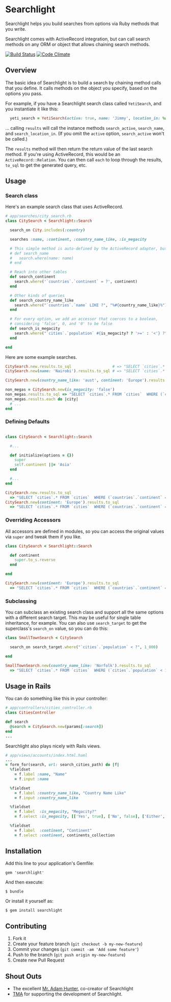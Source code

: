 # Searchlight

Searchlight helps you build searches from options via Ruby methods that you write.

Searchlight comes with ActiveRecord integration, but can call search methods on any ORM or object that allows chaining search methods.

[![Build Status](https://api.travis-ci.org/nathanl/searchlight.png?branch=master)](https://travis-ci.org/nathanl/searchlight)
[![Code Climate](https://codeclimate.com/github/nathanl/searchlight.png)](https://codeclimate.com/github/nathanl/searchlight)

## Overview

The basic idea of Searchlight is to build a search by chaining method calls that you define. It calls methods on the object you specify, based on the options you pass.

For example, if you have a Searchlight search class called `YetiSearch`, and you instantiate it like this:

```ruby
  yeti_search = YetiSearch(active: true, name: 'Jimmy', location_in: %w[NY LA]) # or params[:search]
```

... calling `results` will call the instance methods `search_active`, `search_name`, and `search_location_in`. (If you omit the `active` option, `search_active` won't be called.)

The `results` method will then return the return value of the last search method. If you're using ActiveRecord, this would be an `ActiveRecord::Relation`. You can then call `each` to loop through the results, `to_sql` to get the generated query, etc.

## Usage

### Search class

Here's an example search class that uses ActiveRecord.

```ruby
# app/searches/city_search.rb
class CitySearch < Searchlight::Search

  search_on City.includes(:country)

  searches :name, :continent, :country_name_like, :is_megacity

  # This simple method is auto-defined by the ActiveRecord adapter, but you can override it
  # def search_name
  #   search.where(name: name)
  # end

  # Reach into other tables
  def search_continent
    search.where('`countries`.`continent` = ?', continent)
  end

  # Other kinds of queries
  def search_country_name_like
    search.where("`countries`.`name` LIKE ?", "%#{country_name_like}%")
  end

  # For every option, we add an accessor that coerces to a boolean,
  # considering 'false', 0, and '0' to be false
  def search_is_megacity
    search.where("`cities`.`population` #{is_megacity? ? '>=' : '<'} ?", 10_000_000)
  end

end
```

Here are some example searches.

```ruby
CitySearch.new.results.to_sql                  # => "SELECT `cities`.* FROM `cities` "
CitySearch.new(name: 'Nairobi').results.to_sql # => "SELECT `cities`.* FROM `cities`  WHERE `cities`.`name` = 'Nairobi'"

CitySearch.new(country_name_like: 'aust', continent: 'Europe').results.count # => 6

non_megas = CitySearch.new(is_megacity: 'false')
non_megas.results.to_sql => "SELECT `cities`.* FROM `cities`  WHERE (`cities`.`population` < 100000"
non_megas.results.each do |city|
  # ...
end

```

### Defining Defaults

```ruby

class CitySearch < Searchlight::Search

  #...

  def initialize(options = {})
    super
    self.continent ||= 'Asia'
  end

  #...
end

CitySearch.new.results.to_sql
  => "SELECT `cities`.* FROM `cities`  WHERE (`countries`.`continent` = 'Asia')"
CitySearch.new(continent: 'Europe').results.to_sql
  => "SELECT `cities`.* FROM `cities`  WHERE (`countries`.`continent` = 'Europe')"
```

### Overriding Accessors

All accessors are defined in modules, so you can access the original values via `super` and tweak them if you like.

```ruby
class CitySearch < Searchlight::Search

  def continent
    super.to_s.reverse
  end

end

CitySearch.new(continent: 'Europe').results.to_sql
  => "SELECT `cities`.* FROM `cities`  WHERE (`countries`.`continent` = 'eporuE')"
```

### Subclassing

You can subclass an existing search class and support all the same options with a different search target. This may be useful for single table inheritance, for example. You can also use `search_target` to get the superclass's `search_on` value, so you can do this:

```ruby
class SmallTownSearch < CitySearch

  search_on search_target.where("`cities`.`population` < ?", 1_000)

end

SmallTownSearch.new(country_name_like: 'Norfolk').results.to_sql
  => "SELECT `cities`.* FROM `cities`  WHERE (`cities`.`population` < 1000) AND (`countries`.`name` LIKE '%Norfolk%')"
```

## Usage in Rails

You can do something like this in your controller:

```ruby
# app/controllers/cities_controller.rb
class CitiesController

def search
  @search = CitySearch.new(params[:search])
end
...
```

Searchlight also plays nicely with Rails views.

```ruby
# app/views/accounts/index.html.haml
...
= form_for(search, url: search_cities_path) do |f|
  %fieldset
    = f.label :name, "Name"
    = f.input :name

  %fieldset
    = f.label :country_name_like, "Country Name Like"
    = f.input :country_name_like

  %fieldset
    = f.label  :is_megacity, "Megacity?"
    = f.select :is_megacity, [['Yes', true], ['No', false], ['Either', '']]

  %fieldset
    = f.label  :continent, "Continent"
    = f.select :continent, continents_collection
```

## Installation

Add this line to your application's Gemfile:

    gem 'searchlight'

And then execute:

    $ bundle

Or install it yourself as:

    $ gem install searchlight

## Contributing

1. Fork it
2. Create your feature branch (`git checkout -b my-new-feature`)
3. Commit your changes (`git commit -am 'Add some feature'`)
4. Push to the branch (`git push origin my-new-feature`)
5. Create new Pull Request

## Shout Outs

- The excellent [Mr. Adam Hunter](https://github.com/adamhunter), co-creator of Searchlight
- [TMA](http://tma1.com) for supporting the development of Searchlight.

